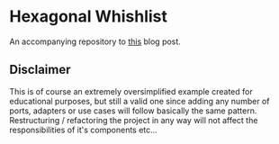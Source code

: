 # Hexagonal Whishlist

An accompanying repository to [this]() blog post.

## Disclaimer

This is of course an extremely oversimplified example created for educational purposes, but still a valid one
since adding any number of ports, adapters or use cases will follow basically the same pattern.
Restructuring / refactoring the project in any way will not affect the responsibilities of it's components etc...
